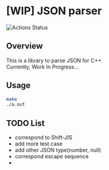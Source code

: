 # [WIP] JSON parser

![Actions Status](https://github.com/sh-miyoshi/jsonparser/workflows/C/C++%20CI/badge.svg)

## Overview

This is a library to parse JSON for C++.  
Currently, Work In Progress...

## Usage

```bash
make
./a.out
```

## TODO List

- correspond to Shift-JIS
- add more test case
- add other JSON type(number, null)
- correspond escape sequence
- 
